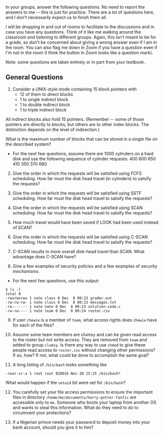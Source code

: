 In your groups, answer the following questions.
No need to report the answers to me --
this is just for practice.
There are a lot of questions here,
and I don't necessarily expect us to finish them all.

I will be dropping in and out of rooms to facilitate to the discussions and in
case you have any questions.
Think of it like me walking around the classroom and listening to different
groups.
Again, this isn't meant to be for a grade,
so don't be concerned about giving a wrong answer even if I am in the room.
You can also flag me down in Zoom if you have a question even if I'm not in the
room
(I think the button in Zoom looks like a question mark).

Note: some questions are taken entirely or in part from your textbook.

## General Questions

1. Consider a UNIX-style inode containing 15 block pointers with
    * 12 of them to direct blocks
    * 1 to single indirect block
    * 1 to double indirect block
    * 1 to triple indirect block

All indirect blocks also hold 15 pointers.
(Remember -- some of those pointers are directly to blocks,
but others are to other index blocks.
The distinction depends on the level of indirection.)

What is the maximum number of blocks that can be stored in a single file on
the described system?

* For the next few questions, assume there are 1000 cylinders on a hard disk and
use the following sequence of cylinder requests:
400 600 650 410 350 370 680

2. Give the order in which the requests will be satisfied using
FCFS scheduling.
How far must the disk head travel (in cylinders) to satsify the requests?

3. Give the order in which the requests will be satisfied using
SSTF scheduling.
How far must the disk head travel to satsify the requests?

4. Give the order in which the requests will be satisfied using
SCAN scheduling.
How far must the disk head travel to satsify the requests?

5. How much travel would have been saved if LOOK had been used instead of SCAN?

6. Give the order in which the requests will be satisfied using
C-SCAN scheduling.
How far must the disk head travel to satsify the requests?

7. C-SCAN results in more overall disk-head travel than SCAN.
What advantage does C-SCAN have?

8. Give a few examples of security *policies* and a few examples of security
*mechanisms*.

* For the next few questions, use this output:

```
$ ls -l
total 0
-rwxrwxrwx 1 nate class 0 Dec  8 00:23 grader.out
-rw-rw-rw- 1 nate class 0 Dec  8 00:23 messages.txt
-rw------- 1 nate nate 0 Dec  8 00:23 solution-code.c
-rw-rw---- 1 nate team 0 Dec  8 00:24 roster.csv
```

9. If user `chewie` is a member of `team`,
what access rights does `chewie` have for each of the files?

10. Assume some team members are clumsy and can be given read access to the
roster but not write access.
They are removed from `team` and added to group `clumsy`.
Is there any way to use `chmod` to give these people read access to
`roster.csv` without changing other permissions?
If so, how?
If not, what could be done to accomplish the same goal?

11. A long listing of `/bin/bash` looks something like

```
-rwxr-xr-x 1 root root 928016 Nov 20 15:25 /bin/bash*
```

What would happen if the `setuid` bit were set for `/bin/bash`?

12. You carefully set your file access permissions to ensure the important
files in directory `/home/me/documents/harry-potter-fanfic` are accessible only
to `me`.
Someone who boots your laptop from another OS and wants to steal this
information.
What do they need to do to circumvent your protections?

13. If a Nigerian prince needs your password to deposit money into your bank
account,
should you give it to him?
